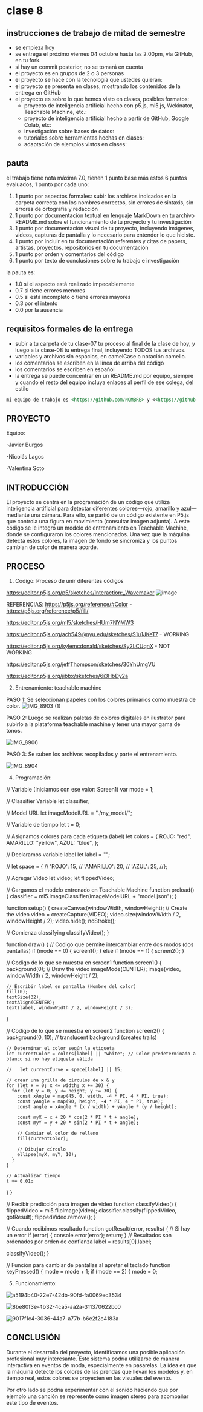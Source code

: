 # clase 8
## instrucciones de trabajo de mitad de semestre

- se empieza hoy
- se entrega el próximo viernes 04 octubre hasta las 2:00pm, vía GitHub, en tu fork.
- si hay un commit posterior, no se tomará en cuenta
- el proyecto es en grupos de 2 o 3 personas
- el proyecto se hace con la tecnología que ustedes quieran:
- el proyecto se presenta en clases, mostrando los contenidos de la entrega en GitHub
- el proyecto es sobre lo que hemos visto en clases, posibles formatos:
  - proyecto de inteligencia artificial hecho con p5.js, ml5.js, Wekinator, Teachable Machine, etc.:
  - proyecto de inteligencia artificial hecho a partir de GitHub, Google Colab, etc:
  - investigación sobre bases de datos:
  - tutoriales sobre herramientas hechas en clases:
  - adaptación de ejemplos vistos en clases:

## pauta

el trabajo tiene nota máxima 7.0, tienen 1 punto base más estos 6 puntos evaluados, 1 punto por cada uno:

1. 1 punto por aspectos formales: subir los archivos indicados en la carpeta correcta con los nombres correctos, sin errores de sintaxis, sin errores de ortografía y redacción
2. 1 punto por documentación textual en lenguaje MarkDown en tu archivo README.md sobre el funcionamiento de tu proyecto y tu investigación
3. 1 punto por documentación visual de tu proyecto, incluyendo imágenes, videos, capturas de pantalla y lo necesario para entender lo que hiciste.
4. 1 punto por incluir en tu documentación referentes y citas de papers, artistas, proyectos, repositorios en tu documentación
5. 1 punto por orden y comentarios del código
6. 1 punto por texto de conclusiones sobre tu trabajo e investigación

la pauta es:

- 1.0 si el aspecto está realizado impecablemente
- 0.7 si tiene errores menores
- 0.5 si está incompleto o tiene errores mayores
- 0.3 por el intento
- 0.0 por la ausencia

## requisitos formales de la entrega

- subir a tu carpeta de tu clase-07 tu proceso al final de la clase de hoy, y luego a la clase-08 tu entrega final, incluyendo TODOS tus archivos.
- variables y archivos sin espacios, en camelCase o notación camello.
- los comentarios se escriben en la línea de arriba del código
- los comentarios se escriben en español
- la entrega se puede concentrar en un README.md por equipo, siempre y cuando el resto del equipo incluya enlaces al perfil de ese colega, del estilo

```md
mi equipo de trabajo es <https://github.com/NOMBRE> y <<https://github.com/NOMBRE>>, entregamos en el repositorio en este enlace <https://github.com/disenoUChile/audiv027-2024-1/estudiantes/NOMBRE/clase-06>.
```
## PROYECTO
Equipo:

-Javier Burgos

-Nicolás Lagos

-Valentina Soto 

## INTRODUCCIÓN

El proyecto se centra en la programación de un código que utiliza inteligencia artificial para detectar diferentes colores—rojo, amarillo y azul—mediante una cámara. Para ello, se partió de un código existente en P5.js que controla una figura en movimiento (consultar imagen adjunta). A este código se le integró un modelo de entrenamiento en Teachable Machine, donde se configuraron los colores mencionados. Una vez que la máquina detecta estos colores, la imagen de fondo se sincroniza y los puntos cambian de color de manera acorde.

## PROCESO

1. Código: Proceso de unir diferentes códigos

https://editor.p5js.org/p5/sketches/Interaction:_Wavemaker
![image](https://github.com/user-attachments/assets/b0231cda-63b4-4d42-9e1b-690508b31ed8)

REFERENCIAS:
https://p5js.org/reference/#Color - https://p5js.org/reference/p5/fill/

https://editor.p5js.org/ml5/sketches/HUm7NYMW3

https://editor.p5js.org/ach549@nyu.edu/sketches/S1u1JKeT7 - WORKING

https://editor.p5js.org/kylemcdonald/sketches/Sy2LCUqnX - NOT WORKING

https://editor.p5js.org/jeffThompson/sketches/30YhUmgVU

https://editor.p5js.org/jibbx/sketches/6i3HbDy2a

2. Entrenamiento:  teachable machine

   
PASO 1: Se seleccionan papeles con los colores primarios como muestra de color.
![IMG_8903 (1)](https://github.com/user-attachments/assets/396b370f-1626-4777-99eb-76396a0520a6)

PASO 2: Luego se realizan paletas de colores digitales en ilustrator para subirlo a la plataforma teachable machine y tener una mayor gama de tonos. 

![IMG_8906](https://github.com/user-attachments/assets/9a916dfa-3603-4100-b9eb-3103ca88d8c0)

PASO 3: Se suben los archivos recopilados y parte el entrenamiento. 

![IMG_8904](https://github.com/user-attachments/assets/d0ecc220-bf7f-436a-9805-e84e7349f0fb)

  


4. Programación:

// Variable (Iniciamos con ese valor: Screen1)
var mode = 1;

// Classifier Variable
let classifier;

// Model URL
let imageModelURL = "./my_model/";

// Variable de tiempo
let t = 0;

// Asignamos colores para cada etiqueta (label)
let colors = {
  ROJO: "red",
  AMARILLO: "yellow",
  AZUL: "blue",
};

// Declaramos variable label
let label = "";

// let space = {
//  'ROJO': 15,
//  'AMARILLO': 20,
//  'AZUL': 25,
//};

// Agregar Video
let video;
let flippedVideo;

// Cargamos el modelo entrenado en Teachable Machine
function preload() {
  classifier = ml5.imageClassifier(imageModelURL + "model.json");
}

function setup() {
  createCanvas(windowWidth, windowHeight);
  // Create the video
  video = createCapture(VIDEO);
  video.size(windowWidth / 2, windowHeight / 2);
  video.hide();
  noStroke();

  // Comienza classifying
  classifyVideo();
}

function draw() {
  // Codigo que permite intercambiar entre dos modos (dos pantallas)
  if (mode == 0) {
    screen1();
  } else if (mode == 1) {
    screen2();
  }

  // Codigo de lo que se muestra en screen1
  function screen1() {
    background(0);
    // Draw the video
    imageMode(CENTER);
    image(video, windowWidth / 2, windowHeight / 2);

    // Escribir label en pantalla (Nombre del color)
    fill(0);
    textSize(32);
    textAlign(CENTER);
    text(label, windowWidth / 2, windowHeight / 3);
  }

  // Codigo de lo que se muestra en screen2
  function screen2() {
    background(0, 10); // translucent background (creates trails)

    // Determinar el color según la etiqueta
    let currentColor = colors[label] || "white"; // Color predeterminado a blanco si no hay etiqueta válida

    //   let currentCurve = space[label] || 15;

    // crear una grilla de círculos de x & y
    for (let x = 0; x <= width; x += 30) {
      for (let y = 0; y <= height; y += 30) {
        const xAngle = map(45, 0, width, -4 * PI, 4 * PI, true);
        const yAngle = map(90, height, -4 * PI, 4 * PI, true);
        const angle = xAngle * (x / width) + yAngle * (y / height);

        const myX = x + 20 * cos(2 * PI * t + angle);
        const myY = y + 20 * sin(2 * PI * t + angle);

        // Cambiar el color de relleno
        fill(currentColor);

        // Dibujar círculo
        ellipse(myX, myY, 10);
      }
    }

    // Actualizar tiempo
    t += 0.01;
  }
}

// Recibir predicción para imagen de video
function classifyVideo() {
  flippedVideo = ml5.flipImage(video);
  classifier.classify(flippedVideo, gotResult);
  flippedVideo.remove();
}

// Cuando recibimos resultado
function gotResult(error, results) {
  // Si hay un error
  if (error) {
    console.error(error);
    return;
  }
  // Resultados son ordenados por orden de confianza
  label = results[0].label;

  classifyVideo();
}

// Función para cambiar de pantallas al apretar el teclado
function keyPressed() {
  mode = mode + 1;
  if (mode == 2) {
    mode = 0;

5. Funcionamiento:

![a5194b40-22e7-42db-90fd-fa0069ec3534](https://github.com/user-attachments/assets/741534ed-cade-410e-a2d4-46a3629f58e8)

![8be80f3e-4b32-4ca5-aa2a-311370622bc0](https://github.com/user-attachments/assets/91c5b3d8-ee52-4edf-bba8-f8c1b340100a)

![9017f1c4-3036-44a7-a77b-b6e2f2c4183a](https://github.com/user-attachments/assets/6f719192-259f-4cac-a36e-09b2f8ab1a84)


   


## CONCLUSIÓN 

Durante el desarrollo del proyecto, identificamos una posible aplicación profesional muy interesante. Este sistema podría utilizarse de manera interactiva en eventos de moda, especialmente en pasarelas. La idea es que la máquina detecte los colores de las prendas que llevan los modelos y, en tiempo real, estos colores se proyecten en las visuales del evento. 

Por otro lado se podría experimentar con el sonido haciendo que por ejemplo una canción se represente como imagen stereo para acompañar este tipo de eventos.
